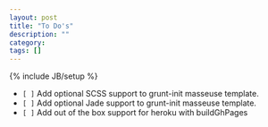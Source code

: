 ```yaml
---
layout: post
title: "To Do's"
description: ""
category: 
tags: []
---
```

{% include JB/setup %}

* `[ ]` Add optional SCSS support to grunt-init masseuse template.
* `[ ]` Add optional Jade support to grunt-init masseuse template.
* `[ ]` Add out of the box support for heroku with buildGhPages


